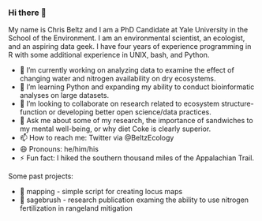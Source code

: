 ### Hi there 👋

My name is Chris Beltz and I am a PhD Candidate at Yale University in the School of the Environment. I am an environmental scientist, an ecologist, and an aspiring data geek. I have four years of experience programming in R with some additional experience in UNIX, bash, and Python.

- 🔭 I’m currently working on analyzing data to examine the effect of changing water and nitrogen availability on dry ecosystems.
- 🌱 I’m learning Python and expanding my ability to conduct bioinformatic analyses on large datasets.
- 👯 I’m looking to collaborate on research related to ecosystem structure-function or developing better open science/data practices.
- 💬 Ask me about some of my research, the importance of sandwiches to my mental well-being, or why diet Coke is clearly superior.
- 📫 How to reach me: Twitter via @BeltzEcology
- 😄 Pronouns: he/him/his
- ⚡ Fun fact: I hiked the southern thousand miles of the Appalachian Trail.



Some past projects:

- 📜 mapping - simple script for creating locus maps
- 🌳 sagebrush - research publication examing the ability to use nitrogen fertilization in rangeland mitigation
